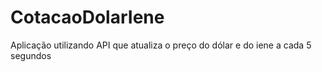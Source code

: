 # CotacaoDolarIene
Aplicação utilizando API que atualiza o preço do dólar e do iene a cada 5 segundos
